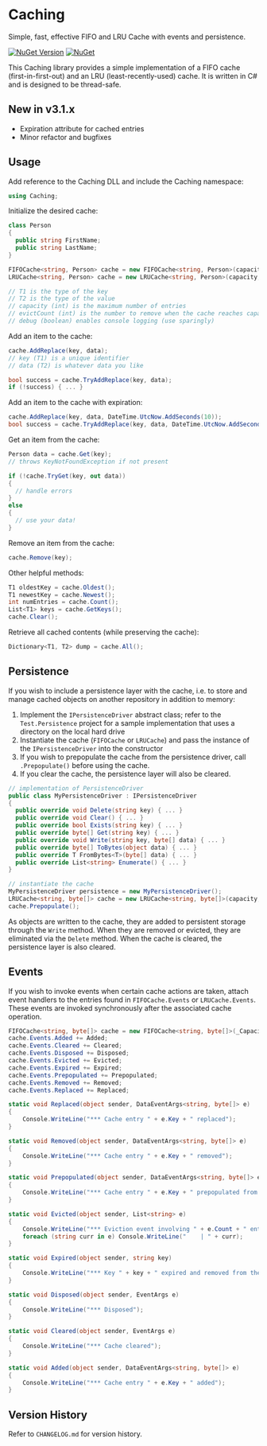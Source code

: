 # Caching

Simple, fast, effective FIFO and LRU Cache with events and persistence.

 [![NuGet Version](https://img.shields.io/nuget/v/Caching.svg?style=flat)](https://www.nuget.org/packages/Caching/) [![NuGet](https://img.shields.io/nuget/dt/Caching.svg)](https://www.nuget.org/packages/Caching) 

This Caching library provides a simple implementation of a FIFO cache (first-in-first-out) and an LRU (least-recently-used) cache.  It is written in C# and is designed to be thread-safe.
 
## New in v3.1.x

- Expiration attribute for cached entries
- Minor refactor and bugfixes

## Usage

Add reference to the Caching DLL and include the Caching namespace:
```csharp
using Caching;
```

Initialize the desired cache:
```csharp
class Person
{
  public string FirstName;
  public string LastName;
}

FIFOCache<string, Person> cache = new FIFOCache<string, Person>(capacity, evictCount);
LRUCache<string, Person> cache = new LRUCache<string, Person>(capacity, evictCount) 

// T1 is the type of the key
// T2 is the type of the value
// capacity (int) is the maximum number of entries
// evictCount (int) is the number to remove when the cache reaches capacity
// debug (boolean) enables console logging (use sparingly)
```

Add an item to the cache:
```csharp
cache.AddReplace(key, data);
// key (T1) is a unique identifier
// data (T2) is whatever data you like

bool success = cache.TryAddReplace(key, data);
if (!success) { ... }
```

Add an item to the cache with expiration:
```csharp
cache.AddReplace(key, data, DateTime.UtcNow.AddSeconds(10));
bool success = cache.TryAddReplace(key, data, DateTime.UtcNow.AddSeconds(10));
```

Get an item from the cache:
```csharp
Person data = cache.Get(key);
// throws KeyNotFoundException if not present

if (!cache.TryGet(key, out data)) 
{ 
  // handle errors 
}
else 
{ 
  // use your data! 
}
```

Remove an item from the cache:
```csharp
cache.Remove(key);
```

Other helpful methods:
```csharp
T1 oldestKey = cache.Oldest();
T1 newestKey = cache.Newest();
int numEntries = cache.Count();
List<T1> keys = cache.GetKeys();
cache.Clear();
```

Retrieve all cached contents (while preserving the cache):
```csharp
Dictionary<T1, T2> dump = cache.All();
```

## Persistence

If you wish to include a persistence layer with the cache, i.e. to store and manage cached objects on another repository in addition to memory:

1) Implement the ```IPersistenceDriver``` abstract class; refer to the ```Test.Persistence``` project for a sample implementation that uses a directory on the local hard drive
2) Instantiate the cache (```FIFOCache``` or ```LRUCache```) and pass the instance of the ```IPersistenceDriver``` into the constructor
3) If you wish to prepopulate the cache from the persistence driver, call ```.Prepopulate()``` before using the cache.
4) If you clear the cache, the persistence layer will also be cleared.

```csharp
// implementation of PersistenceDriver
public class MyPersistenceDriver : IPersistenceDriver
{
  public override void Delete(string key) { ... }
  public override void Clear() { ... }
  public override bool Exists(string key) { ... }
  public override byte[] Get(string key) { ... }
  public override void Write(string key, byte[] data) { ... }
  public override byte[] ToBytes(object data) { ... }
  public override T FromBytes<T>(byte[] data) { ... }
  public override List<string> Enumerate() { ... }
}

// instantiate the cache
MyPersistenceDriver persistence = new MyPersistenceDriver();
LRUCache<string, byte[]> cache = new LRUCache<string, byte[]>(capacity, evictCount, persistence);
cache.Prepopulate();
```

As objects are written to the cache, they are added to persistent storage through the ```Write``` method.  When they are removed or evicted, they are eliminated via the ```Delete``` method.  When the cache is cleared, the persistence layer is also cleared.

## Events

If you wish to invoke events when certain cache actions are taken, attach event handlers to the entries found in ```FIFOCache.Events``` or ```LRUCache.Events```.  These events are invoked synchronously after the associated cache operation.

```csharp
FIFOCache<string, byte[]> cache = new FIFOCache<string, byte[]>(_Capacity, _EvictCount);
cache.Events.Added += Added;
cache.Events.Cleared += Cleared;
cache.Events.Disposed += Disposed;
cache.Events.Evicted += Evicted;
cache.Events.Expired += Expired;
cache.Events.Prepopulated += Prepopulated;
cache.Events.Removed += Removed;
cache.Events.Replaced += Replaced;

static void Replaced(object sender, DataEventArgs<string, byte[]> e)
{
    Console.WriteLine("*** Cache entry " + e.Key + " replaced");
}

static void Removed(object sender, DataEventArgs<string, byte[]> e)
{
    Console.WriteLine("*** Cache entry " + e.Key + " removed");
}

static void Prepopulated(object sender, DataEventArgs<string, byte[]> e)
{
    Console.WriteLine("*** Cache entry " + e.Key + " prepopulated from persistent storage");
}

static void Evicted(object sender, List<string> e)
{
    Console.WriteLine("*** Eviction event involving " + e.Count + " entries");
    foreach (string curr in e) Console.WriteLine("    | " + curr);
}

static void Expired(object sender, string key)
{
    Console.WriteLine("*** Key " + key + " expired and removed from the cache");
}

static void Disposed(object sender, EventArgs e)
{
    Console.WriteLine("*** Disposed");
}

static void Cleared(object sender, EventArgs e)
{
    Console.WriteLine("*** Cache cleared");
}

static void Added(object sender, DataEventArgs<string, byte[]> e)
{
    Console.WriteLine("*** Cache entry " + e.Key + " added");
}
```

## Version History

Refer to ```CHANGELOG.md``` for version history.
